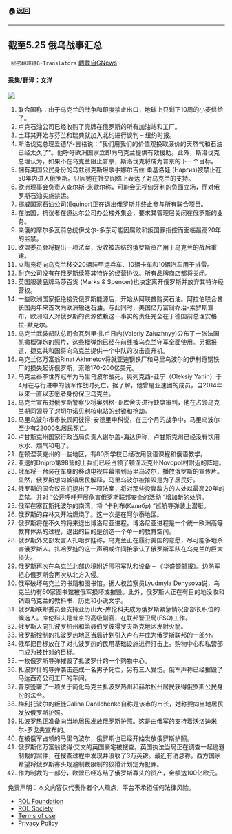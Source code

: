 ###  [:house:返回](README.md)
---


## 截至5.25 俄乌战事汇总
` 秘密翻譯組G-Translators` [轉載自GNews](https://gnews.org/zh-hans/2600606/)

#### 采集/翻译：文洋
 ![](https://assets.gnews.org/wp-content/uploads/2022/05/16535091421_1653509157.png) 
1. 联合国称：由于乌克兰的战争和印度禁止出口，地球上只剩下10周的小麦供给了。
2. 卢克石油公司已经收购了壳牌在俄罗斯的所有加油站和工厂。
3. 土耳其开始与芬兰和瑞典就加入北约进行谈判 – 纽约时报。
4. 斯洛伐克总理爱德华-吉格说：”我们用我们的价值观换取廉价的天然气和石油已经太久了”。他呼吁欧洲国家立即向乌克兰提供有效援助。此外，斯洛伐克总理认为，如果不在乌克兰阻止普京，斯洛伐克将成为普京的下一个目标。
5. 拥有美国公民身份的乌兹别克斯坦歌手娜尔吉丝·柔基洛娃 (Наргиз)被禁止在50年内进入俄罗斯。只因她在社交网络上表达了对乌克兰的支持。
6. 欧洲理事会负责人查尔斯-米歇尔称，可能会无视匈牙利的负面立场，而对俄罗斯石油实施禁运。
7. 挪威国家石油公司(Equinor)正在退出俄罗斯并终止参与所有联合项目。
8. 在法国，抗议者在道达尔公司办公楼外集会，要求其管理层关闭在俄罗斯的业务。
9. 亲俄的摩尔多瓦前总统伊戈尔-多东可能因腐败和叛国罪指控而面临最高20年的监禁。
10. 欧盟委员会将提出一项法案，没收被冻结的俄罗斯资产用于乌克兰的战后重建。
11. 立陶宛将向乌克兰移交20辆装甲运兵车、10辆卡车和10辆汽车用于排雷。
12. 耐克公司没有在俄罗斯续签其特许的经营协议。所有品牌商店都将关闭。
13. 英国服装品牌马莎百货 (Marks & Spencer)也决定离开俄罗斯并放弃其特许经营权。
14. 一些欧洲国家拒绝接受俄罗斯能源后，开始从阿联酋购买石油。阿拉伯联合酋长国两年来首次向欧洲输送石油。与此同时，美国亿万富翁乔治-索罗斯宣布，欧洲陷入对俄罗斯的资源依赖这一事实的责任完全在于德国前总理安格拉-默克尔。
15. 乌克兰武装部队总司令瓦列里·扎卢日内(Valeriy Zaluzhnyy)公布了一张法国凯撒榴弹炮的照片，这些榴弹炮已经在前线被乌克兰守军全面使用。另据报道，捷克共和国将向乌克兰提供一个中队的攻击直升机。
16. 乌克兰亿万富翁Rinat Akhmetov将就亚速钢铁厂和马里乌波尔的伊利奇钢铁厂的损失起诉俄罗斯，索赔170-200亿美元。
17. 乌克兰泰拳世界冠军为马里乌波尔战死。奥列克西-亚宁（Oleksiy Yanin）于4月在与行进中的俄军作战时死亡。据了解，他曾是亚速团的成员，自2014年以来一直以志愿者身份保卫乌克兰。
18. 乌克兰宣布对俄罗斯警察少将奥列格-亚库舍夫进行缺席审判，他在占领乌克兰期间领导了对切尔诺贝利核电站的封锁和抢劫。
19. 马里乌波尔市市长顾问彼得-安德里申科说，在三个月的战争中，马里乌波尔至少有22000名居民死亡。
20. 卢甘斯克州国家行政当局负责人谢尔盖-海达伊称，卢甘斯克州已经没有饮用水水、燃气和电了。
21. 在顿涅茨克州的一些地区，有80所学校已经改用俄语课程和俄语教学。
22. 亚速的Dnipro第98营的士兵们已经占领了顿涅茨克州Novopol村附近的阵地。
23. 俄军将一台装在车身的移动电视屏幕带到马里乌波尔，播放俄罗斯的宣传片。显然，俄罗斯想向城镇居民解释，马里乌波尔被摧毁是为了居民好。
24. 俄罗斯的国会议员们提出了一项法案，将对那些投靠敌方的人处以最高20年的监禁。并对 “公开呼吁开展危害俄罗斯联邦安全的活动 “增加新的处罚。
25. 俄军在塞瓦斯托波尔的南湾，将 “卡利布(Калибр) “巡航导弹装上潜艇。
26. 俄罗斯的森林又开始燃烧了。这一次是在阿尔泰地区。
27. 俄罗斯将在不久的将来退出博洛尼亚进程。博洛尼亚进程是一个统一欧洲高等教育体系的过程，退出的目的是创造一个单一的教育空间。
28. 俄罗斯外交部发言人扎哈罗娃称，乌克兰正在履行美国的意愿，尽可能多地杀害俄罗斯人。扎哈罗娃的这一声明或许间接承认了俄罗斯军队在乌克兰的巨大损失。
29. 俄罗斯再次在乌克兰北部边境附近囤积军队和设备 – 《华盛顿邮报》。边防军担心俄罗斯会再次从北方入侵。
30. 俄军破坏乌克兰的书籍和图书馆。据人权监察员Lyudmyla Denysova说，乌克兰约有60家图书馆被俄军损坏或摧毁。此外，俄罗斯人正在有目的地没收和销毁乌克兰的教科书、历史和小说文学。
31. 俄罗斯联邦委员会支持亚历山大-库伦科夫成为俄罗斯紧急情况部部长职位的候选人。库伦科夫是普京的高级副官，在联邦警卫局(FSO)工作。
32. 俄罗斯人向扎波罗热州和第聂伯罗彼得罗夫斯克地区发射火箭。
33. 俄罗斯控制的扎波罗热地区当局计划引入卢布并成为俄罗斯联邦的一部分。
34. 俄军把目标放在了对扎波罗热的民用基础设施进行打击上。购物中心和私营部门成为被针对的目标。
35. 一枚俄罗斯导弹摧毁了扎波罗什的一个购物中心。
36. 扎波罗什的导弹袭击造成一名男子死亡，另有三人受伤。俄军声称已经摧毁了马达西奇公司工厂的车间。
37. 普京签署了一项关于简化乌克兰扎波罗热州和赫尔松州居民获得俄罗斯公民身份的法令。
38. 梅利托波尔的叛徒Galina Danilchenko自称是该市的市长，她称要向当地居民发放俄罗斯护照。
39. 扎波罗热正准备向当地居民发放俄罗斯护照。这是由俄军的支持着沃洛迪米尔-罗戈夫宣布的。
40. 在被俄军占领的马里乌波尔，俄罗斯也已经开始发放俄罗斯护照。
41. 俄罗斯亿万富翁彼得·艾文的英国豪宅被搜查。英国执法当局正在调查一起逃避制裁的案件，在搜查过程中发现并没收了3万英镑。最近有消息称，西方国家希望将俄罗斯寡头规避制裁限制的狡猾计划定为犯罪。
42. 作为制裁的一部分，欧盟已经冻结了俄罗斯寡头的资产，金额达100亿欧元。

免责声明：本文内容仅代表作者个人观点，平台不承担任何法律风险。
  
- [ROL Foundation](https://rolfoundation.org/)
- [ROL Society](https://rolsociety.org/)
- [Terms of use](https://gnews.org/terms-of-use-3/)
- [Privacy Policy](https://gnews.org/privacy-policy/)
